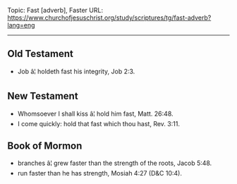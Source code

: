 Topic: Fast [adverb], Faster
URL: https://www.churchofjesuschrist.org/study/scriptures/tg/fast-adverb?lang=eng

---

## Old Testament

- Job â¦ holdeth fast his integrity, Job 2:3.

## New Testament

- Whomsoever I shall kiss â¦ hold him fast, Matt. 26:48.
- I come quickly: hold that fast which thou hast, Rev. 3:11.

## Book of Mormon

- branches â¦ grew faster than the strength of the roots, Jacob 5:48.
- run faster than he has strength, Mosiah 4:27 (D&C 10:4).

